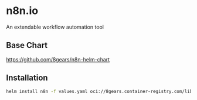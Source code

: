 # n8n.io

An extendable workflow automation tool

## Base Chart

https://github.com/8gears/n8n-helm-chart

## Installation

```bash
helm install n8n -f values.yaml oci://8gears.container-registry.com/library/n8n --version 0.20.0
```
